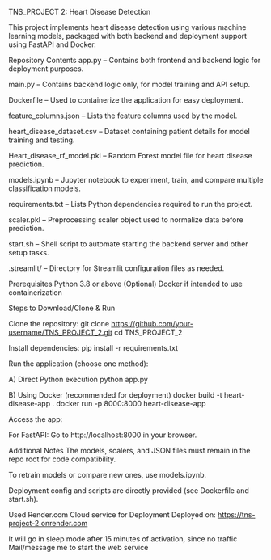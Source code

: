 TNS_PROJECT 2: Heart Disease Detection

This project implements heart disease detection using various machine learning models, packaged with both backend and deployment support using FastAPI and Docker.




Repository Contents
app.py – Contains both frontend and backend logic for deployment purposes.

main.py – Contains backend logic only, for model training and API setup.

Dockerfile – Used to containerize the application for easy deployment.

feature_columns.json – Lists the feature columns used by the model.

heart_disease_dataset.csv – Dataset containing patient details for model training and testing.

Heart_disease_rf_model.pkl – Random Forest model file for heart disease prediction.

models.ipynb – Jupyter notebook to experiment, train, and compare multiple classification models.

requirements.txt – Lists Python dependencies required to run the project.

scaler.pkl – Preprocessing scaler object used to normalize data before prediction.

start.sh – Shell script to automate starting the backend server and other setup tasks.

.streamlit/ – Directory for Streamlit configuration files as needed.





Prerequisites
Python 3.8 or above
(Optional) Docker if intended to use containerization



Steps to Download/Clone & Run

Clone the repository:
git clone https://github.com/your-username/TNS_PROJECT_2.git
cd TNS_PROJECT_2

Install dependencies:
pip install -r requirements.txt


Run the application (choose one method):

A) Direct Python execution
python app.py

B) Using Docker (recommended for deployment)
docker build -t heart-disease-app .
docker run -p 8000:8000 heart-disease-app

Access the app:

For FastAPI: Go to http://localhost:8000 in your browser.



Additional Notes
The models, scalers, and JSON files must remain in the repo root for code compatibility.

To retrain models or compare new ones, use models.ipynb.

Deployment config and scripts are directly provided (see Dockerfile and start.sh).


Used Render.com Cloud service for Deployment
Deployed on: https://tns-project-2.onrender.com

It will go in sleep mode after 15 minutes of activation, since no traffic
Mail/message me to start the web service 